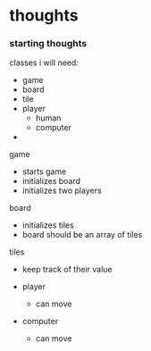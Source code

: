 # thoughts

### starting thoughts
classes i will need:
* game
* board
* tile
* player
  * human
  * computer
*


game
* starts game
* initializes board
* initializes two players


board
* initializes tiles
* board should be an array of tiles

tiles
* keep track of their value



* player
  * can move
* computer
  * can move
